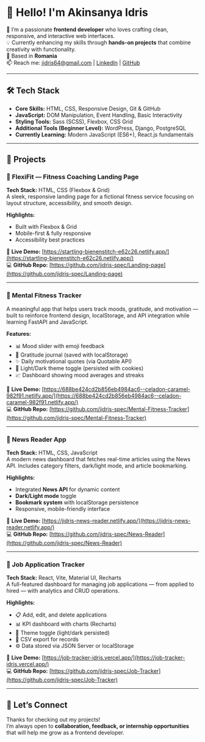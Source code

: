 # 👋 Hello! I'm Akinsanya Idris

🚀 I’m a passionate **frontend developer** who loves crafting clean, responsive, and interactive web interfaces.  
💡 Currently enhancing my skills through **hands-on projects** that combine creativity with functionality.  
📍 Based in **Romania**  
📫 Reach me: [jidris64@gmail.com](mailto:jidris64@gmail.com) | [LinkedIn](https://www.linkedin.com/in/idris-akinsanya-b221b7242/) | [GitHub](https://github.com/jidris-spec)

---

## 🛠️ Tech Stack

- **Core Skills:** HTML, CSS, Responsive Design, Git & GitHub  
- **JavaScript:** DOM Manipulation, Event Handling, Basic Interactivity  
- **Styling Tools:** Sass (SCSS), Flexbox, CSS Grid  
- **Additional Tools (Beginner Level):** WordPress, Django, PostgreSQL  
- **Currently Learning:** Modern JavaScript (ES6+), React.js fundamentals  

---

## 📂 Projects

### 🎯 FlexiFit — Fitness Coaching Landing Page  
**Tech Stack:** HTML, CSS (Flexbox & Grid)  
A sleek, responsive landing page for a fictional fitness service focusing on layout structure, accessibility, and smooth design.

**Highlights:**
- Built with Flexbox & Grid  
- Mobile-first & fully responsive  
- Accessibility best practices  

🔗 **Live Demo:** [https://startling-bienenstitch-e62c26.netlify.app/](https://startling-bienenstitch-e62c26.netlify.app/)  
💻 **GitHub Repo:** [https://github.com/jidris-spec/Landing-page](https://github.com/jidris-spec/Landing-page)

---

### 🧠 Mental Fitness Tracker  
A meaningful app that helps users track moods, gratitude, and motivation — built to reinforce frontend design, localStorage, and API integration while learning FastAPI and JavaScript.

**Features:**
- 📊 Mood slider with emoji feedback  
- 🙏 Gratitude journal (saved with localStorage)  
- ✨ Daily motivational quotes (via Quotable API)  
- 🌙 Light/Dark theme toggle (persisted with cookies)  
- 📈 Dashboard showing mood averages and streaks  

🔗 **Live Demo:** [https://688be424cd2b856eb4984ac6--celadon-caramel-982f91.netlify.app/](https://688be424cd2b856eb4984ac6--celadon-caramel-982f91.netlify.app/)  
💻 **GitHub Repo:** [https://github.com/jidris-spec/Mental-Fitness-Tracker](https://github.com/jidris-spec/Mental-Fitness-Tracker)

---

### 📰 News Reader App  
**Tech Stack:** HTML, CSS, JavaScript  
A modern news dashboard that fetches real-time articles using the News API. Includes category filters, dark/light mode, and article bookmarking.

**Highlights:**
- Integrated **News API** for dynamic content  
- **Dark/Light mode** toggle  
- **Bookmark system** with localStorage persistence  
- Responsive, mobile-friendly interface  

🔗 **Live Demo:** [https://jidris-news-reader.netlify.app/](https://jidris-news-reader.netlify.app/)  
💻 **GitHub Repo:** [https://github.com/jidris-spec/News-Reader](https://github.com/jidris-spec/News-Reader)

---

### 💼 Job Application Tracker  
**Tech Stack:** React, Vite, Material UI, Recharts  
A full-featured dashboard for managing job applications — from applied to hired — with analytics and CRUD operations.

**Highlights:**
- 📋 Add, edit, and delete applications  
- 📊 KPI dashboard with charts (Recharts)  
- 🌙 Theme toggle (light/dark persisted)  
- 📂 CSV export for records  
- ⚙️ Data stored via JSON Server or localStorage  

🔗 **Live Demo:** [https://job-tracker-idris.vercel.app/](https://job-tracker-idris.vercel.app/)  
💻 **GitHub Repo:** [https://github.com/jidris-spec/Job-Tracker](https://github.com/jidris-spec/Job-Tracker)

---

## 💬 Let’s Connect  

Thanks for checking out my projects!  
I’m always open to **collaboration, feedback, or internship opportunities** that will help me grow as a frontend developer.
